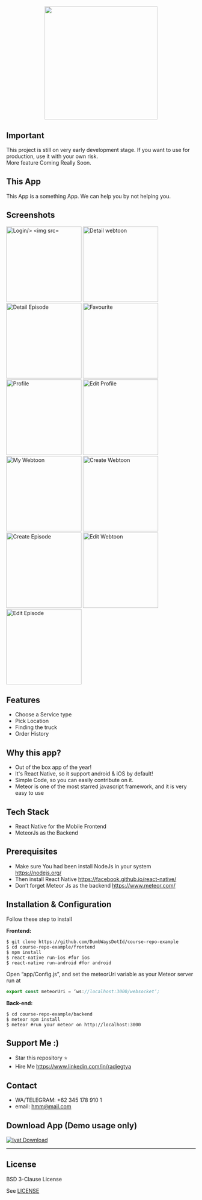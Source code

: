 
<h1 align="center">
  <img src="https://raw.githubusercontent.com/DumbWaysStudent/DW124KQ4T_webtoon/master/assets/images/logo.png" width="300"/><br>
</h1>

## Important
This project is still on very early development stage. If you want to use for production, use it with your own risk.
<br>More feature Coming Really Soon.

## This App
This App is a something App. We can help you by not helping you.  


## Screenshots

<p float="left">
  <img src="https://raw.githubusercontent.com/DumbWaysStudent/DW124KQ4T_webtoon/master/assets/images/ss_1.png" width="200" alt="Login/>

  <img src="https://raw.githubusercontent.com/DumbWaysStudent/DW124KQ4T_webtoon/master/assets/images/ss_2.png" width="200" alt="For You"/>

  <img src="https://raw.githubusercontent.com/DumbWaysStudent/DW124KQ4T_webtoon/master/assets/images/ss_3.png" width="200" alt="Detail webtoon"/>

  <img src="https://raw.githubusercontent.com/DumbWaysStudent/DW124KQ4T_webtoon/master/assets/images/ss_4.png" width="200" alt="Detail Episode"/>

  <img src="https://raw.githubusercontent.com/DumbWaysStudent/DW124KQ4T_webtoon/master/assets/images/ss_5.png" width="200" alt="Favourite"/>

  <img src="https://raw.githubusercontent.com/DumbWaysStudent/DW124KQ4T_webtoon/master/assets/images/ss_6.png" width="200" alt="Profile"/>

  <img src="https://raw.githubusercontent.com/DumbWaysStudent/DW124KQ4T_webtoon/master/assets/images/ss_7.png" width="200" alt="Edit Profile"/>

  <img src="https://raw.githubusercontent.com/DumbWaysStudent/DW124KQ4T_webtoon/master/assets/images/ss_8.png" width="200" alt="My Webtoon"/>

  <img src="https://raw.githubusercontent.com/DumbWaysStudent/DW124KQ4T_webtoon/master/assets/images/ss_9.png" width="200" alt="Create Webtoon"/>

  <img src="https://raw.githubusercontent.com/DumbWaysStudent/DW124KQ4T_webtoon/master/assets/images/ss_10.png" width="200" alt="Create Episode"/>

  <img src="https://raw.githubusercontent.com/DumbWaysStudent/DW124KQ4T_webtoon/master/assets/images/ss_11.png" width="200" alt="Edit Webtoon"/>

  <img src="https://raw.githubusercontent.com/DumbWaysStudent/DW124KQ4T_webtoon/master/assets/images/ss_12.png" width="200" alt="Edit Episode"/>
</p>


## Features
* Choose a Service type
* Pick Location
* Finding the truck
* Order History

## Why this app?
* Out of the box app of the year!
* It's React Native, so it support android & iOS by default!
* Simple Code, so you can easily contribute on it.
* Meteor is one of the most starred javascript framework, and it is very easy to use

## Tech Stack
* React Native for the Mobile Frontend
* MeteorJs as the Backend

## Prerequisites
* Make sure You had been install NodeJs in your system https://nodejs.org/
* Then install React Native https://facebook.github.io/react-native/
* Don’t forget Meteor Js as the backend https://www.meteor.com/

## Installation & Configuration
Follow these step to install

**Frontend:**
```
$ git clone https://github.com/DumbWaysDotId/course-repo-example
$ cd course-repo-example/frontend
$ npm install
$ react-native run-ios #for ios
$ react-native run-android #for android
```
Open “app/Config.js”, and set the meteorUri variable as your Meteor server run at
```javascript
export const meteorUri = ‘ws://localhost:3000/websocket’;
```

**Back-end:**
```
$ cd course-repo-example/backend
$ meteor npm install
$ meteor #run your meteor on http://localhost:3000
```

## Support Me :)
* Star this repository :star:
* Hire Me https://www.linkedin.com/in/radiegtya

## Contact 
* WA/TELEGRAM: +62 345 178 910 1
* email: hmm@mail.com

## Download App (Demo usage only)
[![Iyat Download](https://i1.wp.com/apkmodsios.com/wp-content/uploads/2018/12/Download-Infinite-Design-3.4.10-Apk.png)](https://linktodownload.com/course-repo-example.apk)


----

## License

BSD 3-Clause License

See [LICENSE](LICENSE)
